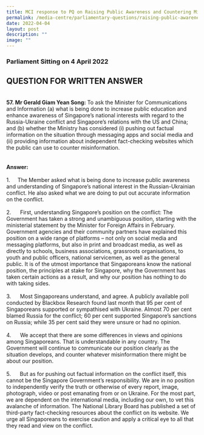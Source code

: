 ```yaml
---
title: MCI response to PQ on Raising Public Awareness and Countering Misinformation
permalink: /media-centre/parliamentary-questions/raising-public-awareness-and-countering-misinformation/
date: 2022-04-04
layout: post
description: ""
image: ""
---
```

<h3>Parliament Sitting on 4 April 2022</h3>
<h2>QUESTION FOR WRITTEN ANSWER</h2>
<br>
<strong>57.&nbsp;Mr Gerald Giam Yean Song:</strong> To ask the Minister for Communications and Information (a) what is being done to increase public education and enhance awareness of Singapore’s national interests with regard to the Russia-Ukraine conflict and Singapore’s relations with the US and China; and (b) whether the Ministry has considered (i) pushing out factual information on the situation through messaging apps and social media and (ii) providing information about independent fact-checking websites which the public can use to counter misinformation.<br>
<br>
<br>
<strong>Answer:<br>
<br>
</strong>
<div>
<div>1.<span style="white-space: pre;">		</span>The Member asked what is being done to increase public awareness and understanding of Singapore’s national interest in the Russian-Ukrainian conflict. He also asked what we are doing to put out accurate information on the conflict.<br>
<br>
2.<span style="white-space: pre;">		</span>First, understanding Singapore’s position on the conflict: The Government has taken a strong and unambiguous position, starting with the ministerial statement by the Minister for Foreign Affairs in February. Government agencies and their community partners have explained this position on a wide range of platforms – not only on social media and messaging platforms, but also in print and broadcast media, as well as directly to schools, business associations, grassroots organisations, to youth and public officers, national servicemen, as well as the general public. It is of the utmost importance that Singaporeans know the national position, the principles at stake for Singapore, why the Government has taken certain actions as a result, and why our position has nothing to do with taking sides.<br>
<br>
3.<span style="white-space: pre;">		</span>Most Singaporeans understand, and agree. A publicly available poll conducted by Blackbox Research found last month that 95 per cent of Singaporeans supported or sympathised with Ukraine. Almost 70 per cent blamed Russia for the conflict; 60 per cent supported Singapore’s sanctions on Russia; while 35 per cent said they were unsure or had no opinion.&nbsp;<br>
<br>
4.<span style="white-space: pre;">		</span>We accept that there are some differences in views and opinions among Singaporeans. That is understandable in any country. The Government will continue to communicate our position clearly as the situation develops, and counter whatever misinformation there might be about our position.<br>
<br>
5.<span style="white-space: pre;">		</span>But as for pushing out factual information on the conflict itself, this cannot be the Singapore Government’s responsibility. We are in no position to independently verify the truth or otherwise of every report, image, photograph, video or post emanating from or on Ukraine. For the most part, we are dependent on the international media, including our own, to vet this avalanche of information. The National Library Board has published a set of third-party fact-checking resources about the conflict on its website. We urge all Singaporeans to exercise caution and apply a critical eye to all that they read and view on the conflict.<br>
<div>&nbsp;</div>
</div>
</div>